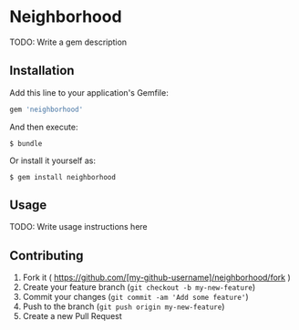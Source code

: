 # Neighborhood

TODO: Write a gem description

## Installation

Add this line to your application's Gemfile:

```ruby
gem 'neighborhood'
```

And then execute:

    $ bundle

Or install it yourself as:

    $ gem install neighborhood

## Usage

TODO: Write usage instructions here

## Contributing

1. Fork it ( https://github.com/[my-github-username]/neighborhood/fork )
2. Create your feature branch (`git checkout -b my-new-feature`)
3. Commit your changes (`git commit -am 'Add some feature'`)
4. Push to the branch (`git push origin my-new-feature`)
5. Create a new Pull Request
